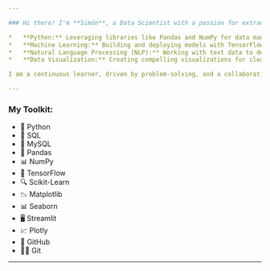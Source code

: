 ```yaml
---

### Hi there! I'm **Simón**, a Data Scientist with a passion for extracting actionable and strategically optimal insights from data. My expertise lies in:

*   **Python:** Leveraging libraries like Pandas and NumPy for data manipulation and analysis.
*   **Machine Learning:** Building and deploying models with TensorFlow/Keras and Scikit-Learn.
*   **Natural Language Processing (NLP):** Working with text data to derive valuable information.
*   **Data Visualization:** Creating compelling visualizations for clear communication of complex findings using Matplotlib, Seaborn, Plotly, and Streamlit.

I am a continuous learner, driven by problem-solving, and a collaborative team player.

---
```


### My Toolkit:

*   🐍 Python
*   💾 SQL
*   🐬 MySQL
*   🔢 Pandas
*   📊 NumPy
*   🤖 TensorFlow
*   🔍 Scikit-Learn
*   📉 Matplotlib
*   📊 Seaborn
*   🖥️ Streamlit
*   📈 Plotly
*   🧰 GitHub
*   🧑‍💻 Git

---
